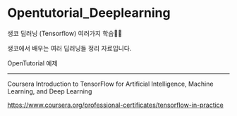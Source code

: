 # Opentutorial_Deeplearning
생코 딥러닝 (Tensorflow) 여러가지 학습👍🏼

생코에서 배우는 여러 딥러닝들 정리 자료입니다.

OpenTutorial 예제

---------------------------------------------------

Coursera 
Introduction to TensorFlow for Artificial Intelligence, Machine Learning, and Deep Learning

https://www.coursera.org/professional-certificates/tensorflow-in-practice


